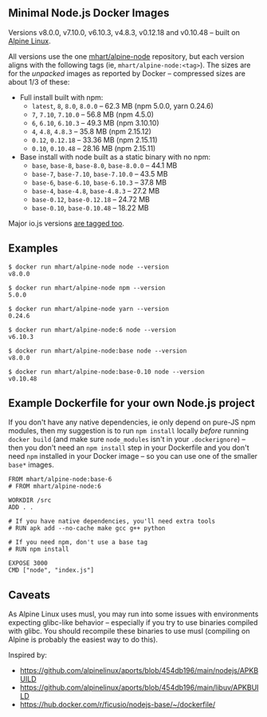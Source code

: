 Minimal Node.js Docker Images
-----------------------------

Versions v8.0.0, v7.10.0, v6.10.3, v4.8.3, v0.12.18 and v0.10.48 –
built on [Alpine Linux](https://alpinelinux.org/).

All versions use the one [mhart/alpine-node](https://hub.docker.com/r/mhart/alpine-node/) repository,
but each version aligns with the following tags (ie, `mhart/alpine-node:<tag>`). The sizes are for the
*unpacked* images as reported by Docker – compressed sizes are about 1/3 of these:

- Full install built with npm:
  - `latest`, `8`, `8.0`, `8.0.0` – 62.3 MB (npm 5.0.0, yarn 0.24.6)
  - `7`, `7.10`, `7.10.0` – 56.8 MB (npm 4.5.0)
  - `6`, `6.10`, `6.10.3` – 49.3 MB (npm 3.10.10)
  - `4`, `4.8`, `4.8.3` – 35.8 MB (npm 2.15.12)
  - `0.12`, `0.12.18` – 33.36 MB (npm 2.15.11)
  - `0.10`, `0.10.48` – 28.16 MB (npm 2.15.11)
- Base install with node built as a static binary with no npm:
  - `base`, `base-8`, `base-8.0`, `base-8.0.0` – 44.1 MB
  - `base-7`, `base-7.10`, `base-7.10.0` – 43.5 MB
  - `base-6`, `base-6.10`, `base-6.10.3` – 37.8 MB
  - `base-4`, `base-4.8`, `base-4.8.3` – 27.2 MB
  - `base-0.12`, `base-0.12.18` – 24.72 MB
  - `base-0.10`, `base-0.10.48` – 18.22 MB

Major io.js versions [are tagged too](https://hub.docker.com/r/mhart/alpine-node/tags/).

Examples
--------

    $ docker run mhart/alpine-node node --version
    v8.0.0

    $ docker run mhart/alpine-node npm --version
    5.0.0

    $ docker run mhart/alpine-node yarn --version
    0.24.6

    $ docker run mhart/alpine-node:6 node --version
    v6.10.3

    $ docker run mhart/alpine-node:base node --version
    v8.0.0

    $ docker run mhart/alpine-node:base-0.10 node --version
    v0.10.48

Example Dockerfile for your own Node.js project
-----------------------------------------------

If you don't have any native dependencies, ie only depend on pure-JS npm
modules, then my suggestion is to run `npm install` locally *before* running
`docker build` (and make sure `node_modules` isn't in your `.dockerignore`) –
then you don't need an `npm install` step in your Dockerfile and you don't need
`npm` installed in your Docker image – so you can use one of the smaller
`base*` images.

    FROM mhart/alpine-node:base-6
    # FROM mhart/alpine-node:6

    WORKDIR /src
    ADD . .

    # If you have native dependencies, you'll need extra tools
    # RUN apk add --no-cache make gcc g++ python

    # If you need npm, don't use a base tag
    # RUN npm install

    EXPOSE 3000
    CMD ["node", "index.js"]

Caveats
-------

As Alpine Linux uses musl, you may run into some issues with environments
expecting glibc-like behavior – especially if you try to use binaries compiled
with glibc. You should recompile these binaries to use musl (compiling on
Alpine is probably the easiest way to do this).

Inspired by:

- https://github.com/alpinelinux/aports/blob/454db196/main/nodejs/APKBUILD
- https://github.com/alpinelinux/aports/blob/454db196/main/libuv/APKBUILD
- https://hub.docker.com/r/ficusio/nodejs-base/~/dockerfile/
